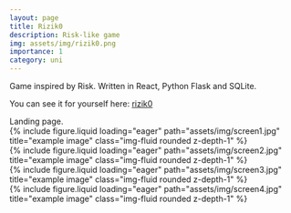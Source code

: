 ```yaml
---
layout: page
title: Rizik0
description: Risk-like game
img: assets/img/rizik0.png
importance: 1
category: uni
---
```


Game inspired by Risk.
Written in React, Python Flask and SQLite.

You can see it for yourself here: [rizik0](https://www.rizik0.ovh)

<div class="caption">
    Landing page.
</div>
<div class="row">
    <div class="col-sm mt-3 mt-md-0">
        {% include figure.liquid loading="eager" path="assets/img/screen1.jpg" title="example image" class="img-fluid rounded z-depth-1" %}
    </div>
</div>

<div class="row">
    <div class="col-sm mt-3 mt-md-0">
        {% include figure.liquid loading="eager" path="assets/img/screen2.jpg" title="example image" class="img-fluid rounded z-depth-1" %}
    </div>
    <div class="col-sm mt-3 mt-md-0">
        {% include figure.liquid loading="eager" path="assets/img/screen3.jpg" title="example image" class="img-fluid rounded z-depth-1" %}
    </div>
    <div class="col-sm mt-3 mt-md-0">
        {% include figure.liquid loading="eager" path="assets/img/screen4.jpg" title="example image" class="img-fluid rounded z-depth-1" %}
    </div>
</div>
